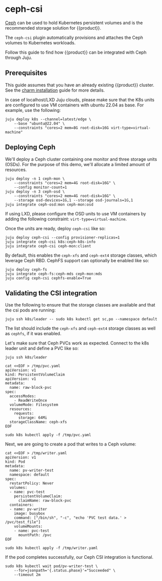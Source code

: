 # ceph-csi

[Ceph] can be used to hold Kubernetes persistent volumes and is the recommended
storage solution for {{product}}.

The ``ceph-csi`` plugin automatically provisions and attaches the Ceph volumes
to Kubernetes workloads.

Follow this guide to find how {{product}} can be integrated with Ceph through
Juju.

## Prerequisites

This guide assumes that you have an already existing {{product}} cluster.
See the [charm installation] guide for more details.

In case of localhost/LXD Juju clouds, please make sure that the K8s units are
configured to use VM containers with ubuntu 22.04 as base. For example, use
the following:

```
juju deploy k8s --channel=latest/edge \
    --base "ubuntu@22.04" \
    --constraints "cores=2 mem=8G root-disk=16G virt-type=virtual-machine"
```

## Deploying Ceph

We'll deploy a Ceph cluster containing one monitor and three storage units
(OSDs). For the purpose of this demo, we'll allocate a limited amount of
resources.

```
juju deploy -n 1 ceph-mon \
    --constraints "cores=2 mem=4G root-disk=16G" \
    --config monitor-count=1
juju deploy -n 3 ceph-osd \
    --constraints "cores=2 mem=4G root-disk=16G" \
    --storage osd-devices=1G,1 --storage osd-journals=1G,1
juju integrate ceph-osd:mon ceph-mon:osd
```

If using LXD, please configure the OSD units to use VM containers by adding the
following constraint: ``virt-type=virtual-machine``.

Once the units are ready, deploy ``ceph-csi`` like so:

```
juju deploy ceph-csi --config provisioner-replicas=1
juju integrate ceph-csi k8s:ceph-k8s-info
juju integrate ceph-csi ceph-mon:client
```

By default, this enables the ``ceph-xfs`` and ``ceph-ext4`` storage classes,
which leverage Ceph RBD. CephFS support can optionally be enabled like so:

```
juju deploy ceph-fs
juju integrate ceph-fs:ceph-mds ceph-mon:mds
juju config ceph-csi cephfs-enable=True
```

## Validating the CSI integration

Use the following to ensure that the storage classes are available and that the
csi pods are running:

```
juju ssh k8s/leader -- sudo k8s kubectl get sc,po --namespace default
```

The list should include the ``ceph-xfs`` and ``ceph-ext4`` storage classes as
well as ``cephfs``, if it was enabled.

Let's make sure that Ceph PVCs work as expected. Connect to the k8s leader unit
and define a PVC like so:

```
juju ssh k8s/leader

cat <<EOF > /tmp/pvc.yaml
apiVersion: v1
kind: PersistentVolumeClaim
apiVersion: v1
metadata:
  name: raw-block-pvc
spec:
  accessModes:
    - ReadWriteOnce
  volumeMode: Filesystem
  resources:
    requests:
      storage: 64Mi
  storageClassName: ceph-xfs
EOF

sudo k8s kubectl apply -f /tmp/pvc.yaml
```

Next, we are going to create a pod that writes to a Ceph volume:

```
cat <<EOF > /tmp/writer.yaml
apiVersion: v1
kind: Pod
metadata:
  name: pv-writer-test
  namespace: default
spec:
  restartPolicy: Never
  volumes:
  - name: pvc-test
    persistentVolumeClaim:
      claimName: raw-block-pvc
  containers:
  - name: pv-writer
    image: busybox
    command: ["/bin/sh", "-c", "echo 'PVC test data.' > /pvc/test_file"]
    volumeMounts:
    - name: pvc-test
      mountPath: /pvc
EOF

sudo k8s kubectl apply -f /tmp/writer.yaml
```

If the pod completes successfully, our Ceph CSI integration is functional.

```
sudo k8s kubectl wait pod/pv-writer-test \
    --for=jsonpath='{.status.phase}'="Succeeded" \
    --timeout 2m
```

<!-- LINKS -->

[charm installation]: ./charm
[Ceph]: https://docs.ceph.com/

